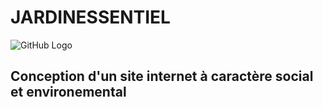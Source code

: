 # JARDINESSENTIEL
![GitHub Logo](/images/logo.png)
## Conception d'un site internet à caractère social et environemental
